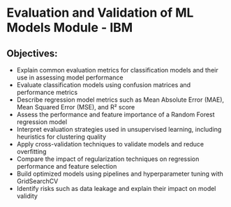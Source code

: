 # Evaluation and Validation of ML Models Module - IBM
## Objectives:
- Explain common evaluation metrics for classification models and their use in assessing model performance
- Evaluate classification models using confusion matrices and performance metrics
- Describe regression model metrics such as Mean Absolute Error (MAE), Mean Squared Error (MSE), and R² score
- Assess the performance and feature importance of a Random Forest regression model
- Interpret evaluation strategies used in unsupervised learning, including heuristics for clustering quality
- Apply cross-validation techniques to validate models and reduce overfitting
- Compare the impact of regularization techniques on regression performance and feature selection
- Build optimized models using pipelines and hyperparameter tuning with GridSearchCV
- Identify risks such as data leakage and explain their impact on model validity
